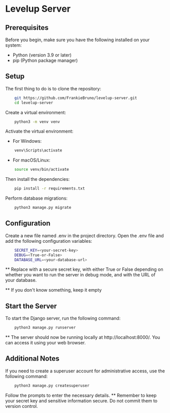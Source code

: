 # Levelup Server

## Prerequisites

Before you begin, make sure you have the following installed on your system:

* Python (version 3.9 or later)
* pip (Python package manager)

## Setup

The first thing to do is to clone the repository:

```sh
    git https://github.com/FrankieBruno/levelup-server.git
    cd levelup-server
```

Create a virtual environment:

```sh
    python3 -m venv venv
```

Activate the virtual environment:

* For Windows:
```sh
    venv\Scripts\activate
```
* For macOS/Linux:
```sh
    source venv/bin/activate
```

Then install the dependencies:
```sh
    pip install -r requirements.txt
```

Perform database migrations:
```sh
    python3 manage.py migrate
```

## Configuration

Create a new file named .env in the project directory.
Open the .env file and add the following configuration variables:
```sh
    SECRET_KEY=<your-secret-key>
    DEBUG=<True-or-False>
    DATABASE_URL=<your-database-url>
```
** Replace <your-secret-key> with a secure secret key, <True-or-False> with either True or False depending on whether you want to run the server in debug mode, and <your-database-url> with the URL of your database.

** If you don't know something, keep it empty

## Start the Server

To start the Django server, run the following command:
```sh
    python3 manage.py runserver
```
** The server should now be running locally at http://localhost:8000/. You can access it using your web browser.

## Additional Notes

If you need to create a superuser account for administrative access, use the following command:
```sh
    python3 manage.py createsuperuser
```
Follow the prompts to enter the necessary details.
** Remember to keep your secret key and sensitive information secure. Do not commit them to version control.


